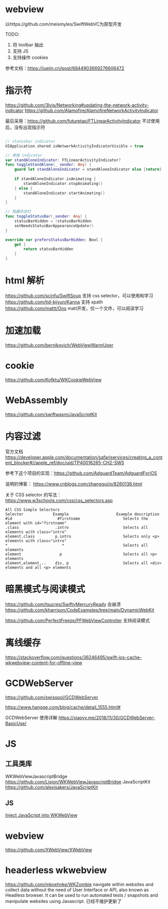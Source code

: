 

#  webview

以https://github.com/meismyles/SwiftWebVC为原型开发

TODO: 
1. 将 toolbar 抽出
2. 支持 JS
3. 支持操作 cookies

参考文档：https://juejin.cn/post/6844903669276606472


# 指示符
https://github.com/3lvis/Networking#updating-the-network-activity-indicator
https://github.com/Alamofire/AlamofireNetworkActivityIndicator

最后采用：https://github.com/futuretap/FTLinearActivityIndicator
不过使用后，没有出现指示符

```swift

// statusbar indicator
UIApplication.shared.isNetworkActivityIndicatorVisible = true

// 单独 indicator
var standAloneIndicator: FTLinearActivityIndicator?
func toggleStandAlone(_ sender: Any) {
    guard let standAloneIndicator = standAloneIndicator else {return}
    
    if standAloneIndicator.isAnimating {
        standAloneIndicator.stopAnimating()
    } else {
        standAloneIndicator.startAnimating()
    }
}

// 隐藏状态栏
func toggleStatusBar(_sender: Any) {
    statusBarHidden = !statusBarHidden
    setNeedsStatusBarAppearanceUpdate()
}

override var prefersStatusBarHidden: Bool {
    get {
        return statusBarHidden
    }
}

```


# html 解析
https://github.com/scinfu/SwiftSoup     支持 css selector，可以使用和学习
https://github.com/tid-kijyun/Kanna     支持 xpath
https://github.com/mattt/Ono    matt开发，仅一个文件，可以阅读学习


# 加速加载
https://github.com/bernikovich/WebViewWarmUper


# cookie
https://github.com/Kofktu/WKCookieWebView

# WebAssembly
https://github.com/swiftwasm/JavaScriptKit



# 内容过滤
官方文档
https://developer.apple.com/documentation/safariservices/creating_a_content_blocker#//apple_ref/doc/uid/TP40016265-CH2-SW5

参考下这个项目的实现：https://github.com/AdguardTeam/AdguardForiOS

说明的博客：
https://www.cnblogs.com/zhanggui/p/8260136.html

关于 CSS selector 的写法：
https://www.w3schools.com/css/css_selectors.asp
```
All CSS Simple Selectors
Selector             Example                     Example description    
#id                    #firstname                   Selects the element with id="firstname"
.class                .intro                        Selects all elements with class="intro"
element.class         p.intro                       Selects only <p> elements with class="intro"
*                        *                          Selects all elements
element                 p                           Selects all <p> elements
element,element,..    div, p                        Selects all <div> elements and all <p> elements
````


# 暗黑模式与阅读模式
https://github.com/tsucres/SwiftyMercuryReady       会崩溃
https://github.com/kharrison/CodeExamples/tree/main/DynamicWebKit


https://github.com/PerfectFreeze/PFWebViewController        支持阅读模式


# 离线缓存
https://stackoverflow.com/questions/36246495/swift-ios-cache-wkwebview-content-for-offline-view


# GCDWebServer
https://github.com/swisspol/GCDWebServer

https://www.hangge.com/blog/cache/detail_1555.html#

GCDWebServer 使用详解
https://xiaovv.me/2018/11/30/GCDWebServer-BasicUse/



# JS 
## 工具类库
WKWebViewJavascriptBridge   https://github.com/Lision/WKWebViewJavascriptBridge
JavaScriptKit       https://github.com/alexisakers/JavaScriptKit

## JS
[Inject JavaScript into WKWebView](https://www.appsdeveloperblog.com/inject-javascript-into-wkwebview/) 


# webview
https://github.com/XWebView/XWebView


# headerless wkwebview
https://github.com/mkoehnke/WKZombie    navigate within websites and collect data without the need of User Interface or API, also known as Headless browser. It can be used to run automated tests / snapshots and manipulate websites using Javascript.
已经不维护更新了



